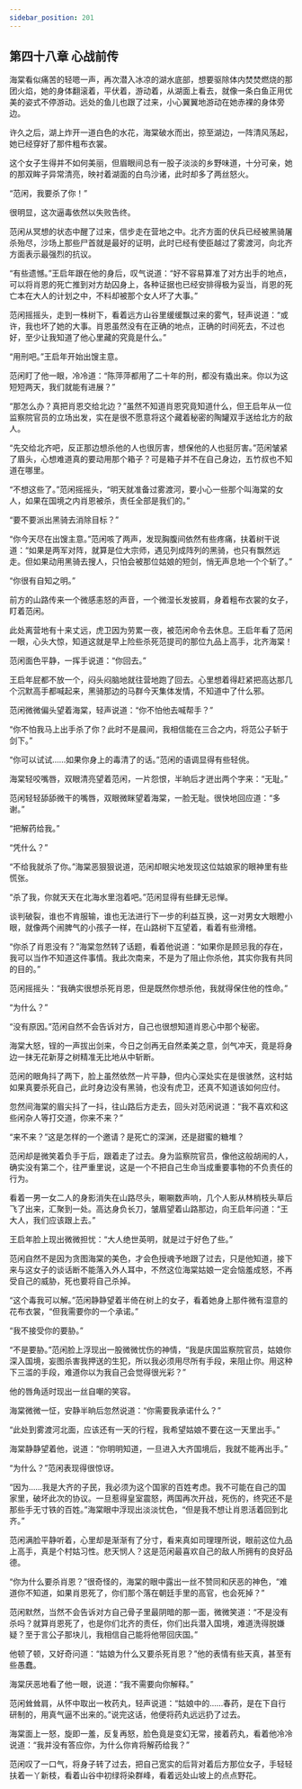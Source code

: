 ```yaml
---
sidebar_position: 201
---
```


## 第四十八章 **心战前传**

海棠看似痛苦的轻嗯一声，再次潜入冰凉的湖水底部，想要驱除体内焚焚燃烧的那团火焰，她的身体翻滚着，平伏着，游动着，从湖面上看去，就像一条白鱼正用优美的姿式不停游动。远处的鱼儿也跟了过来，小心翼翼地游动在她赤裸的身体旁边。

许久之后，湖上炸开一道白色的水花，海棠破水而出，掠至湖边，一阵清风荡起，她已经穿好了那件粗布衣裳。

这个女子生得并不如何美丽，但眉眼间总有一股子淡淡的乡野味道，十分可亲，她的那双眸子异常清亮，映衬着湖面的白鸟沙诸，此时却多了两丝怒火。

“范闲，我要杀了你！”

很明显，这次逼毒依然以失败告终。

范闲从冥想的状态中醒了过来，信步走在营地之中。北齐方面的伏兵已经被黑骑屠杀殆尽，沙场上那些尸首就是最好的证明，此时已经有使臣越过了雾渡河，向北齐方面表示最强烈的抗议。

“有些遗憾。”王启年跟在他的身后，叹气说道：“好不容易算准了对方出手的地点，可以将肖恩的死亡推到对方劫囚身上，各种证据也已经安排得极为妥当，肖恩的死亡本在大人的计划之中，不料却被那个女人坏了大事。”

范闲摇摇头，走到一株树下，看着远方山谷里缓缓飘过来的雾气，轻声说道：“或许，我也坏了她的大事。肖恩虽然没有在正确的地点，正确的时间死去，不过也好，至少让我知道了他心里藏的究竟是什么。”

“用刑吧。”王启年开始出馊主意。

范闲盯了他一眼，冷冷道：“陈萍萍都用了二十年的刑，都没有撬出来。你以为这短短两天，我们就能有进展？”

“那怎么办？真把肖恩交给北边？”虽然不知道肖恩究竟知道什么，但王启年从一位监察院官员的立场出发，实在是很不愿意将这个藏着秘密的陶罐双手送给北方的敌人。

“先交给北齐吧，反正那边想杀他的人也很厉害，想保他的人也挺厉害。”范闲皱紧了眉头，心想难道真的要动用那个箱子？可是箱子并不在自己身边，五竹叔也不知道在哪里。

“不想这些了。”范闲摇摇头，“明天就准备过雾渡河，要小心一些那个叫海棠的女人，如果在国境之内肖恩被杀，责任全部是我们的。”

“要不要派出黑骑去消除目标？”

“你今天尽在出馊主意。”范闲咳了两声，发现胸腹间依然有些疼痛，扶着树干说道：“如果是两军对阵，就算是位大宗师，遇见列成阵列的黑骑，也只有飘然远走。但如果动用黑骑去搜人，只怕会被那位姑娘的短剑，悄无声息地一个个斩了。”

“你很有自知之明。”

前方的山路传来一个微感恚怒的声音，一个微湿长发披肩，身着粗布衣裳的女子，盯着范闲。

此处离营地有十来丈远，虎卫因为劳累一夜，被范闲命令去休息。王启年看了范闲一眼，心头大惊，知道这就是早上险些杀死范提司的那位九品上高手，北齐海棠！

范闲面色平静，一挥手说道：“你回去。”

王启年屁都不放一个，闷头闷脑地就往营地跑了回去。心里想着得赶紧把高达那几个沉默高手都喊起来，黑骑那边的马群今天集体发情，不知道中了什么邪。

范闲微微偏头望着海棠，轻声说道：“你不怕他去喊帮手？”

“你不怕我马上出手杀了你？此时不是晨间，我相信能在三合之内，将范公子斩于剑下。”

“你可以试试……如果你身上的毒清了的话。”范闲的语调显得有些轻佻。

海棠轻咬嘴唇，双眼清亮望着范闲，一片怨恨，半晌后才迸出两个字来：“无耻。”

范闲轻轻舔舔微干的嘴唇，双眼微眯望着海棠，一脸无耻。很快地回应道：“多谢。”

“把解药给我。”

“凭什么？”

“不给我就杀了你。”海棠恶狠狠说道，范闲却眼尖地发现这位姑娘家的眼神里有些慌张。

“杀了我，你就天天在北海水里泡着吧。”范闲显得有些肆无忌惮。

谈判破裂，谁也不肯服输，谁也无法进行下一步的利益互换，这一对男女大眼瞪小眼，就像两个闹脾气的小孩子一样，在山路树下互望着，看着有些滑稽。

“你杀了肖恩没有？”海棠忽然转了话题，看着他说道：“如果你是顾忌我的存在，我可以当作不知道这件事情。我此次南来，不是为了阻止你杀他，其实你我有共同的目的。”

范闲摇摇头：“我确实很想杀死肖恩，但是既然你想杀他，我就得保住他的性命。”

“为什么？”

“没有原因。”范闲自然不会告诉对方，自己也很想知道肖恩心中那个秘密。

海棠大怒，锃的一声拔出剑来，今日之剑再无自然柔美之意，剑气冲天，竟是将身边一抹无花新芽之树精准无比地从中斩断。

范闲的眼角抖了两下，脸上虽然依然一片平静，但内心深处实在是很骇然，这村姑如果真要杀死自己，此时身边没有黑骑，也没有虎卫，还真不知道该如何应付。

忽然间海棠的眉尖抖了一抖，往山路后方走去，回头对范闲说道：“我不喜欢和这些闲杂人等打交道，你来不来？”

“来不来？”这是怎样的一个邀请？是死亡的深渊，还是甜蜜的糖堆？

范闲却是微笑着负手于后，跟着走了过去。身为监察院官员，像他这般胡闹的人，确实没有第二个，往严重里说，这是一个不把自己生命当成重要事物的不负责任的行为。

看着一男一女二人的身影消失在山路尽头，唰唰数声响，几个人影从林梢枝头草后飞了出来，汇聚到一处。高达身负长刀，皱眉望着山路那边，向王启年问道：“王大人，我们应该跟上去。”

王启年脸上现出微微担忧：“大人绝世英明，就是过于好色了些。”

范闲自然不是因为贪图海棠的美色，才会色授魂予地跟了过去，只是他知道，接下来与这女子的谈话断不能落入外人耳中，不然这位海棠姑娘一定会恼羞成怒，不再受自己的威胁，死也要将自己杀掉。

“这个毒我可以解。”范闲静静望着半倚在树上的女子，看着她身上那件微有湿意的花布衣裳，“但我需要你的一个承诺。”

“我不接受你的要胁。”

“不是要胁。”范闲脸上浮现出一股微微忧伤的神情，“我是庆国监察院官员，姑娘你深入国境，妄图杀害我押送的生犯，所以我必须用尽所有手段，来阻止你。用这种下三滥的手段，难道你以为我自己会觉得很光彩？”

他的唇角适时现出一丝自嘲的笑容。

海棠微微一怔，安静半晌后忽然说道：“你需要我承诺什么？”

“此处到雾渡河北面，应该还有一天的行程，我希望姑娘不要在这一天里出手。”

海棠静静望着他，说道：“你明明知道，一旦进入大齐国境后，我就不能再出手。”

“为什么？”范闲表现得很惊讶。

“因为……我是大齐的子民，我必须为这个国家的百姓考虑。我不可能在自己的国家里，破坏此次的协议。一旦惹得皇室震怒，两国再次开战，死伤的，终究还不是那些手无寸铁的百姓。”海棠眼中浮现出淡淡忧色，“但是我不想让肖恩活着回到北齐。”

范闲满脸平静听着，心里却是渐渐有了分寸，看来真如司理理所说，眼前这位九品上高手，真是个村姑习性。悲天悯人？这是范闲最喜欢自己的敌人所拥有的良好品德。

“你为什么要杀肖恩？”很奇怪的，海棠的眼中露出一丝不赞同和厌恶的神色，“难道你不知道，如果肖恩死了，你们那个落在朝廷手里的高官，也会死掉？”

范闲默然，当然不会告诉对方自己骨子里最阴暗的那一面，微微笑道：“不是没有杀吗？就算肖恩死了，也是你们北齐的责任，你们出兵潜入国境，难道洗得脱嫌疑？至于言公子那块儿，我相信自己能将他带回庆国。”

他顿了顿，又好奇问道：“姑娘为什么又要杀死肖恩？”他的表情有些天真，甚至有些愚蠢。

海棠厌恶地看了他一眼，说道：“我不需要向你解释。”

范闲耸耸肩，从怀中取出一枚药丸，轻声说道：“姑娘中的……春药，是在下自行研制的，用真气逼不出来的。”说完这话，他便将药丸远远扔了过去。

海棠面上一怒，旋即一羞，反复再怒，脸色竟是变幻无常，接着药丸，看着他冷冷说道：“我并没有答应你，为什么你肯将解药给我？”

范闲叹了一口气，将身子转了过去，把自己宽实的后背对着后方那位女子，手轻轻扶着一丫新枝，看着山谷中初绿将染群峰，看着远处山坡上的点点野花。

